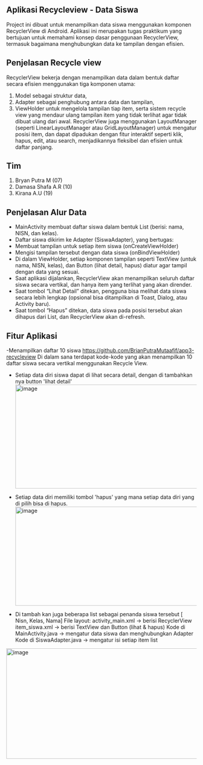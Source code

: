 ## Aplikasi  Recycleview - Data Siswa
Project ini dibuat untuk menampilkan data siswa menggunakan komponen RecyclerView di Android.
Aplikasi ini merupakan tugas praktikum yang bertujuan untuk memahami konsep dasar penggunaan RecyclerView,
termasuk bagaimana menghubungkan data ke tampilan dengan efisien.

## Penjelasan Recycle view
RecyclerView bekerja dengan menampilkan data dalam bentuk daftar secara efisien menggunakan 
tiga komponen utama:
1. Model sebagai struktur data,
2. Adapter sebagai penghubung antara data dan tampilan,
3. ViewHolder untuk mengelola tampilan tiap item,
serta sistem recycle view yang mendaur ulang tampilan item yang tidak terlihat agar tidak dibuat 
ulang dari awal. RecyclerView juga menggunakan LayoutManager (seperti LinearLayoutManager atau GridLayoutManager) 
untuk mengatur posisi item, dan dapat dipadukan dengan fitur interaktif seperti klik, hapus, edit, atau search,
menjadikannya fleksibel dan efisien untuk daftar panjang.


## Tim
1. Bryan Putra M (07)
2. Damasa Shafa A.R (10)
3. Kirana A.U (19)

## Penjelasan Alur Data

- MainActivity membuat daftar siswa dalam bentuk List<Siswa> (berisi: nama, NISN, dan kelas).
- Daftar siswa dikirim ke Adapter (SiswaAdapter), yang bertugas:
- Membuat tampilan untuk setiap item siswa (onCreateViewHolder)
- Mengisi tampilan tersebut dengan data siswa (onBindViewHolder)
- Di dalam ViewHolder, setiap komponen tampilan seperti TextView (untuk nama, NISN, kelas), dan Button (lihat detail, hapus) diatur agar tampil dengan data yang sesuai.
- Saat aplikasi dijalankan, RecyclerView akan menampilkan seluruh daftar siswa secara vertikal, dan hanya item yang terlihat yang akan dirender.
- Saat tombol “Lihat Detail” ditekan, pengguna bisa melihat data siswa secara lebih lengkap (opsional bisa ditampilkan di Toast, Dialog, atau Activity baru).
- Saat tombol “Hapus” ditekan, data siswa pada posisi tersebut akan dihapus dari List, dan RecyclerView akan di-refresh.

## Fitur Aplikasi
-Menampilkan daftar 10 siswa
<https://github.com/BrianPutraMutaafif/app3-recycleview>
Di dalam sana terdapat kode-kode yang akan menampilkan 10 daftar siswa secara vertikal menggunakan Recycle View.
- Setiap data diri siswa dapat di lihat secara detail, dengan di tambahkan nya button 'lihat detail'
  <img width="548" height="275" alt="image" src="https://github.com/user-attachments/assets/5d920645-135a-406c-8638-e83013aa29b7" />

- Setiap data diri memiliki tombol 'hapus'  yang mana setiap data diri yang di pilih bisa di hapus.
  <img width="536" height="262" alt="image" src="https://github.com/user-attachments/assets/5e7b3e59-2795-4123-8377-893ac8c665c9" />

-  Di tambah kan juga beberapa list sebagai penanda siswa tersebut [ Nisn, Kelas, Nama]
  File layout:
activity_main.xml → berisi RecyclerView
item_siswa.xml → berisi TextView dan Button (lihat & hapus)
Kode di MainActivity.java → mengatur data siswa dan menghubungkan Adapter
Kode di SiswaAdapter.java → mengatur isi setiap item list

<img width="556" height="292" alt="image" src="https://github.com/user-attachments/assets/b2c4a75e-dac4-4bc6-812b-0605af8c9061" />


